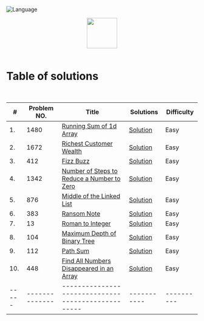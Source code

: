 ![Language](https://img.shields.io/badge/language-Java%20-blue.svg)

<p align="center">
    <img height=80 src="https://assets.leetcode.com/static_assets/public/webpack_bundles/images/logo-dark.e99485d9b.svg">
  <br>
  <br>
</p>

# Table of solutions
<br>

|# | Problem NO.  |      Title     |   Solutions   | Difficulty  |                  
|--------------------|---------------------------------------|------------------------------|----------------------------|---------------------------------|
|1.|1480|[Running Sum of 1d Array](https://leetcode.com/problems/running-sum-of-1d-array/)|[Solution](Solutions/1480.java)|Easy|
|2.|1672|[Richest Customer Wealth](https://leetcode.com/problems/richest-customer-wealth/)|[Solution](Solutions/1672.java)|Easy|
|3.|412|[Fizz Buzz](https://leetcode.com/problems/fizz-buzz/)|[Solution](Solutions/412.java)|Easy|
|4.|1342|[Number of Steps to Reduce a Number to Zero](https://leetcode.com/problems/number-of-steps-to-reduce-a-number-to-zero/)|[Solution](Solutions/1342.java)|Easy|
|5.|876|[Middle of the Linked List](https://leetcode.com/problems/middle-of-the-linked-list/)|[Solution](Solutions/876.java)|Easy|
|6.|383|[Ransom Note](https://leetcode.com/problems/ransom-note/)|[Solution](Solutions/383.java)|Easy|
|7.|13|[Roman to Integer](https://leetcode.com/problems/roman-to-integer/)|[Solution](Solutions/13.java)|Easy|
|8.|104|[Maximum Depth of Binary Tree](https://leetcode.com/problems/maximum-depth-of-binary-tree/)|[Solution](Solutions/104.java)|Easy|
|9.|112|[Path Sum](https://leetcode.com/problems/path-sum/)|[Solution](Solutions/112.java)|Easy|
|10.|448|[Find All Numbers Disappeared in an Array](https://leetcode.com/problems/find-all-numbers-disappeared-in-an-array/)|[Solution](Solutions/448.java)|Easy|
|-----|--------------|--------------------------------------------------|-----------|----------|


